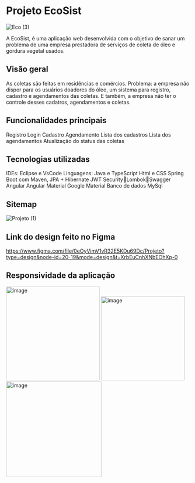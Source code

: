 # Projeto EcoSist

![Eco (3)](https://github.com/Luzielmalu/Projeto-final-AcademiaUFN-EcoSist/assets/129329993/8c65e5c6-4bce-4d13-8b6a-a555ee883fa2)

A EcoSist, é uma aplicação web desenvolvida com o objetivo de sanar um problema de uma empresa prestadora de serviços de coleta de óleo e gordura vegetal usados.

## Visão geral

As coletas são feitas em residências e comércios. Problema: a empresa não dispor para os usuários doadores do óleo, um sistema para registro, cadastro e agendamentos das coletas.
E também, a empresa não ter o controle desses cadatros, agendamentos e coletas. 

## Funcionalidades principais
Registro
Login
Cadastro
Agendamento
Lista dos cadastros
Lista dos agendamentos
Atualização do status das coletas

## Tecnologias utilizadas
IDEs:  Eclipse e VsCode
Linguagens: Java e TypeScript
Html e CSS
Spring Boot com Maven, JPA + Hibernate
JWT SecurityLombokSwagger
Angular
Angular Material
Google Material
Banco de dados MySql


## Sitemap

![Projeto (1)](https://github.com/Luzielmalu/Projeto-final-AcademiaUFN-EcoSist/assets/129329993/9381ff49-d5a5-425d-bc91-722f37c920c8)







## Link do design feito no Figma

https://www.figma.com/file/0eOyVimV1vR32E5KDu69Dc/Projeto?type=design&node-id=20-19&mode=design&t=XrbEuCnhXNbEOhXp-0


## Responsividade da aplicação

<img width="256" alt="image" src="https://github.com/Luzielmalu/Projeto-final-AcademiaUFN-EcoSist/assets/129329993/1473c6ec-45c4-4640-843f-c7b6c4a60ab3">


<img width="229" alt="image" src="https://github.com/Luzielmalu/Projeto-final-AcademiaUFN-EcoSist/assets/129329993/e750ac61-adf7-40cc-91a7-ae1626bbde2c">


<img width="261" alt="image" src="https://github.com/Luzielmalu/Projeto-final-AcademiaUFN-EcoSist/assets/129329993/0e062bc2-1dc8-4bfa-ae27-51f217e1811c">



